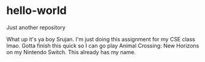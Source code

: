 # hello-world
Just another repository

What up it's ya boy Srujan. I'm just doing this assignment for my CSE class lmao.
Gotta finish this quick so I can go play Animal Crossing: New Horizons on my Nintendo Switch. This already has my name.
